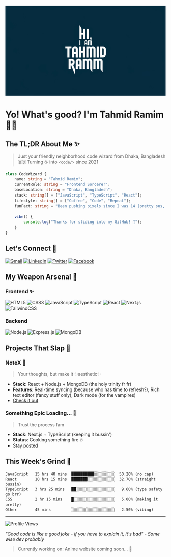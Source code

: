 ![Github Banner](https://raw.githubusercontent.com/Raaaaaaamim/Raaaaaaamim/refs/heads/main/banner.jpeg)

# Yo! What's good? I'm Tahmid Ramim 👋🔥

## The TL;DR About Me ✨
> Just your friendly neighborhood code wizard from Dhaka, Bangladesh 🇧🇩 
> Turning ☕ into `<code/>` since 2021

```typescript
class CodeWizard {
    name: string = "Tahmid Ramim";
    currentRole: string = "Frontend Sorcerer";
    baseLocation: string = "Dhaka, Bangladesh";
    stack: string[] = ["JavaScript", "TypeScript", "React"];
    lifestyle: string[] = ["Coffee", "Code", "Repeat"];
    funFact: string = "Been pushing pixels since I was 14 (pretty sus, right?)";
    
    vibe() {
        console.log("Thanks for sliding into my GitHub! 🚀");
    }
}
```

## Let's Connect  🌟
[![Gmail](https://img.shields.io/badge/Shoot_a_Message-tahmidramim0@gmail.com-EA4335?style=flat-square&logo=gmail&logoColor=white)](mailto:tahmidramim0@gmail.com)
[![LinkedIn](https://img.shields.io/badge/Let's_Connect-Tahmid_Ramim-0A66C2?style=flat-square&logo=linkedin&logoColor=white)](https://linkedin.com/in/Raaaaaaamim)
[![Twitter](https://img.shields.io/badge/Drop_a_Follow-@ramim-1DA1F2?style=flat-square&logo=twitter&logoColor=white)](https://twitter.com/Raaaaaaamim)
[![Facebook](https://img.shields.io/badge/Say_Hi-Tahmid_Ramim-1877F2?style=flat-square&logo=facebook&logoColor=white)](https://facebook.com/Raaaaaaamim)

## My Weapon Arsenal 🚀
### Frontend  ✨
![HTML5](https://img.shields.io/badge/HTML5-%23E34F26.svg?style=for-the-badge&logo=html5&logoColor=white)
![CSS3](https://img.shields.io/badge/CSS3-%231572B6.svg?style=for-the-badge&logo=css3&logoColor=white)
![JavaScript](https://img.shields.io/badge/JavaScript-%23323330.svg?style=for-the-badge&logo=javascript&logoColor=%23F7DF1E)
![TypeScript](https://img.shields.io/badge/TypeScript-%23007ACC.svg?style=for-the-badge&logo=typescript&logoColor=white)
![React](https://img.shields.io/badge/React-%2320232a.svg?style=for-the-badge&logo=react&logoColor=%2361DAFB)
![Next.js](https://img.shields.io/badge/Next.js-black?style=for-the-badge&logo=next.js&logoColor=white)
![TailwindCSS](https://img.shields.io/badge/TailwindCSS-%2338B2AC.svg?style=for-the-badge&logo=tailwind-css&logoColor=white)

### Backend 
![Node.js](https://img.shields.io/badge/Node.js-6DA55F?style=for-the-badge&logo=node.js&logoColor=white)
![Express.js](https://img.shields.io/badge/Express.js-%23404d59.svg?style=for-the-badge&logo=express&logoColor=%2361DAFB)
![MongoDB](https://img.shields.io/badge/MongoDB-%234ea94b.svg?style=for-the-badge&logo=mongodb&logoColor=white)

## Projects That Slap 💫
### NoteX 📝
> Your thoughts, but make it ✨aesthetic✨
- **Stack**: React + Node.js + MongoDB (the holy trinity fr fr)
- **Features**: Real-time syncing (because who has time to refresh?), Rich text editor (fancy stuff only), Dark mode (for the vampires)
- [Check it out](https://github.com/Raaaaaaamim/NoteX)

### Something Epic Loading... 👀
> Trust the process fam
- **Stack**: Next.js + TypeScript (keeping it bussin')
- **Status**: Cooking something fire 🔥
- [Stay posted](https://github.com/Raaaaaaamim)

## This Week's Grind 💪
```text
JavaScript   15 hrs 40 mins  ██████████░░░░░░░░░  50.20% (no cap)
React        10 hrs 15 mins  ███████░░░░░░░░░░░░  32.70% (straight bussin)
TypeScript   3 hrs 25 mins   ██░░░░░░░░░░░░░░░░░   9.60% (type safety go brr)
CSS          2 hr 15 mins    █░░░░░░░░░░░░░░░░░░   5.00% (making it pretty)
Other        45 mins         ░░░░░░░░░░░░░░░░░░░   2.50% (vibing)
```

---
![Profile Views](https://komarev.com/ghpvc/?username=Raaaaaaamim&color=blueviolet)

*"Good code is like a good joke - if you have to explain it, it's bad" - Some wise dev probably*

> Currently working on: Anime website coming soon... 👀

